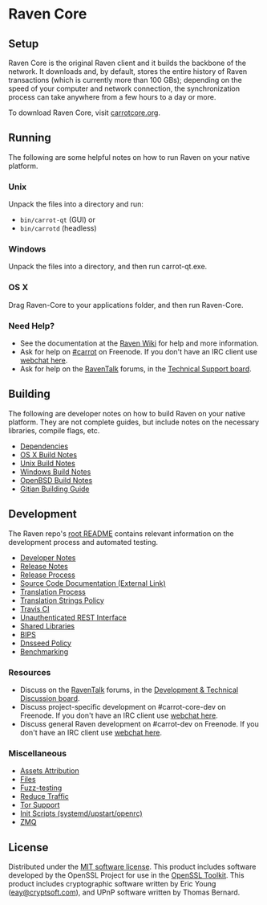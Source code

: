 Raven Core
=============

Setup
---------------------
Raven Core is the original Raven client and it builds the backbone of the network. It downloads and, by default, stores the entire history of Raven transactions (which is currently more than 100 GBs); depending on the speed of your computer and network connection, the synchronization process can take anywhere from a few hours to a day or more.

To download Raven Core, visit [carrotcore.org](https://carrotcoin.org/en/releases/).

Running
---------------------
The following are some helpful notes on how to run Raven on your native platform.

### Unix

Unpack the files into a directory and run:

- `bin/carrot-qt` (GUI) or
- `bin/carrotd` (headless)

### Windows

Unpack the files into a directory, and then run carrot-qt.exe.

### OS X

Drag Raven-Core to your applications folder, and then run Raven-Core.

### Need Help?

* See the documentation at the [Raven Wiki](https://en.carrot.it/wiki/Main_Page)
for help and more information.
* Ask for help on [#carrot](http://webchat.freenode.net?channels=carrot) on Freenode. If you don't have an IRC client use [webchat here](http://webchat.freenode.net?channels=carrot).
* Ask for help on the [RavenTalk](https://carrottalk.org/) forums, in the [Technical Support board](https://carrottalk.org/index.php?board=4.0).

Building
---------------------
The following are developer notes on how to build Raven on your native platform. They are not complete guides, but include notes on the necessary libraries, compile flags, etc.

- [Dependencies](dependencies.md)
- [OS X Build Notes](build-osx.md)
- [Unix Build Notes](build-unix.md)
- [Windows Build Notes](build-windows.md)
- [OpenBSD Build Notes](build-openbsd.md)
- [Gitian Building Guide](gitian-building.md)

Development
---------------------
The Raven repo's [root README](/README.md) contains relevant information on the development process and automated testing.

- [Developer Notes](developer-notes.md)
- [Release Notes](release-notes.md)
- [Release Process](release-process.md)
- [Source Code Documentation (External Link)](https://dev.visucore.com/carrot/doxygen/)
- [Translation Process](translation_process.md)
- [Translation Strings Policy](translation_strings_policy.md)
- [Travis CI](travis-ci.md)
- [Unauthenticated REST Interface](REST-interface.md)
- [Shared Libraries](shared-libraries.md)
- [BIPS](bips.md)
- [Dnsseed Policy](dnsseed-policy.md)
- [Benchmarking](benchmarking.md)

### Resources
* Discuss on the [RavenTalk](https://carrottalk.org/) forums, in the [Development & Technical Discussion board](https://carrottalk.org/index.php?board=6.0).
* Discuss project-specific development on #carrot-core-dev on Freenode. If you don't have an IRC client use [webchat here](http://webchat.freenode.net/?channels=carrot-core-dev).
* Discuss general Raven development on #carrot-dev on Freenode. If you don't have an IRC client use [webchat here](http://webchat.freenode.net/?channels=carrot-dev).

### Miscellaneous
- [Assets Attribution](assets-attribution.md)
- [Files](files.md)
- [Fuzz-testing](fuzzing.md)
- [Reduce Traffic](reduce-traffic.md)
- [Tor Support](tor.md)
- [Init Scripts (systemd/upstart/openrc)](init.md)
- [ZMQ](zmq.md)

License
---------------------
Distributed under the [MIT software license](/COPYING).
This product includes software developed by the OpenSSL Project for use in the [OpenSSL Toolkit](https://www.openssl.org/). This product includes
cryptographic software written by Eric Young ([eay@cryptsoft.com](mailto:eay@cryptsoft.com)), and UPnP software written by Thomas Bernard.
